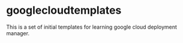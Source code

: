 # googlecloudtemplates

This is a set of initial templates for learning google cloud deployment manager.

